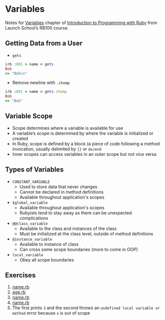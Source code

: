 # Variables

Notes for [Variables](https://launchschool.com/books/ruby/read/variables) chapter of [Introduction to Programming with Ruby](https://launchschool.com/books/ruby) from Launch School’s RB100 course.

## Getting Data from a User
* `gets`
```ruby
irb :001 > name = gets
Bob
=> "Bob\n"
```
* Remove newline with `.chomp`
```ruby
irb :001 > name = gets.chomp
Bob
=> "Bob"
```

## Variable Scope
* Scope determines where a variable is available for use
* A variable’s scope is determined by where the variable is initialized or created
* In Ruby, scope is defined by a block (a piece of code following a method invocation, usually delimited by `{}` or `do/end`
* Inner scopes can access variables in an outer scope but not vice versa

## Types of Variables
* `CONSTANT_VARIABLE`
  * Used to store data that never changes
  * Cannot be declared in method definitions
  * Available throughout application's scopes
* `$global_variable`
  * Available throughout application's scopes
  * Rubyists tend to stay away as there can be unexpected complications
* `@@class_variable`
  * Available to the class and instances of the class
  * Must be initialized at the class level, outside of method definitions
* `@instance_variable`
  * Available to instance of class
  * Can cross some scope boundaries (more to come in OOP)
* `local_variable`
  * Obey all scope boundaries

## Exercises
1. [name.rb](name.rb)
1. [age.rb](age.rb)
1. [name.rb](name.rb)
1. [name.rb](name.rb)
1. The first prints `3` and the second throws an `undefined local variable or method` error because `x` is out of scope
